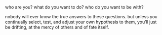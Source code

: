 who are you? what do you want to do? who do you want to be with?

nobody will ever know the true answers to these questions. but
unless you continually select, test, and adjust your own hypothesis
to them, you’ll just be drifting, at the mercy of others and of
fate itself.
